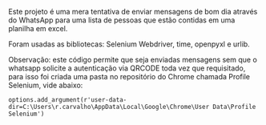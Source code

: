 Este projeto é uma mera tentativa de enviar mensagens de bom dia através do WhatsApp para uma lista de pessoas que estão contidas em uma planilha em excel.

Foram usadas as bibliotecas: Selenium Webdriver, time, openpyxl e urlib.

Observação: este código permite que seja enviadas mensagens sem que o whatsapp solicite a autenticação via QRCODE toda vez que requisitado, para isso foi criada uma pasta
no repositório do Chrome chamada Profile Selenium, vide abaixo:

    options.add_argument(r'user-data-dir=C:\Users\r.carvalho\AppData\Local\Google\Chrome\User Data\Profile Selenium')
